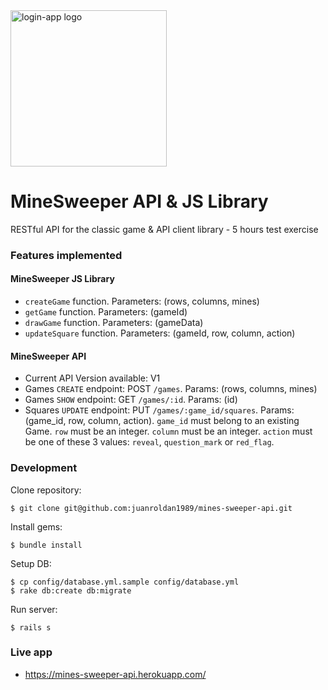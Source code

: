 <div align="left">
  <a href="https://github.com/juanroldan1989/mines-sweeper-api"><img width="250" src="https://github.com/juanroldan1989/mines-sweeper-api/raw/master/app/assets/images/login.png" alt="login-app logo" /></a>
</div>

# MineSweeper API & JS Library

RESTful API for the classic game & API client library - 5 hours test exercise

### Features implemented

#### MineSweeper JS Library

- `createGame` function. Parameters: (rows, columns, mines)
- `getGame` function. Parameters: (gameId)
- `drawGame` function. Parameters: (gameData)
- `updateSquare` function. Parameters: (gameId, row, column, action)


#### MineSweeper API

- Current API Version available: V1
- Games `CREATE` endpoint: POST `/games`. Params: (rows, columns, mines)
- Games `SHOW` endpoint: GET `/games/:id`. Params: (id)
- Squares `UPDATE` endpoint: PUT `/games/:game_id/squares`. Params: (game_id, row, column, action). `game_id` must belong to an existing Game. `row` must be an integer. `column` must be an integer. `action` must be one of these 3 values: `reveal`, `question_mark` or `red_flag`.


### Development

Clone repository:
```
$ git clone git@github.com:juanroldan1989/mines-sweeper-api.git
```

Install gems:
```
$ bundle install
```

Setup DB:
```
$ cp config/database.yml.sample config/database.yml
$ rake db:create db:migrate
```

Run server:
```
$ rails s
```

### Live app
- https://mines-sweeper-api.herokuapp.com/
